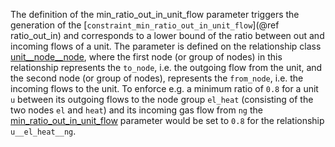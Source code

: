 The definition of the min\_ratio\_out\_in\_unit\_flow parameter triggers the generation of the [`constraint_min_ratio_out_in_unit_flow`](@ref ratio_out_in) and corresponds to a lower bound of the ratio between out and incoming flows of a unit. The parameter is defined on the relationship class [unit\_\_node\_\_node](@ref), where the first node (or group of nodes) in this relationship represents the `to_node`, i.e. the outgoing flow from the unit, and the second node (or group of nodes), represents the `from_node`, i.e. the incoming flows to the unit.
To enforce e.g. a minimum ratio of `0.8` for a unit `u` between its outgoing flows to the node group `el_heat` (consisting of the two nodes `el` and `heat`) and its incoming gas flow from `ng` the [min\_ratio\_out\_in\_unit\_flow](@ref) parameter would be set to `0.8` for the relationship `u__el_heat__ng`.
